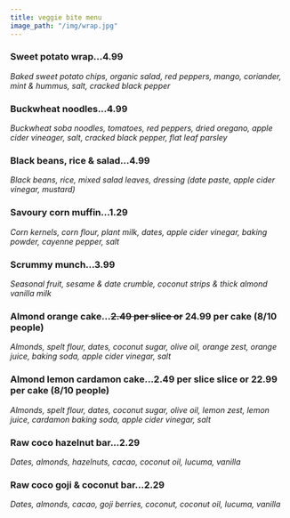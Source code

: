 ```yaml
---
title: veggie bite menu
image_path: "/img/wrap.jpg"
---
```


### Sweet potato wrap...4.99
*Baked sweet potato chips, organic salad, red peppers, mango, coriander, mint & hummus, salt, cracked black pepper*

### Buckwheat noodles...4.99
*Buckwheat soba noodles, tomatoes, red peppers, dried oregano, apple cider vineager, salt, cracked black pepper, flat leaf parsley*

### Black beans, rice & salad...4.99
*Black beans, rice, mixed salad leaves, dressing (date paste, apple cider vinegar, mustard)* 

### Savoury corn muffin...1.29
*Corn kernels, corn flour, plant milk, dates, apple cider vinegar, baking powder, cayenne pepper, salt*

### Scrummy munch...3.99
*Seasonal fruit, sesame & date crumble, coconut strips & thick almond vanilla milk*

### Almond orange cake...<s>2.49 per slice or</s> 24.99 per cake (8/10 people)
*Almonds, spelt flour, dates, coconut sugar, olive oil, orange zest, orange juice, baking soda, apple cider vinegar, salt*

### Almond lemon cardamon cake...2.49 per slice slice or 22.99 per cake (8/10 people)
*Almonds, spelt flour, dates, coconut sugar, olive oil, lemon zest, lemon juice, cardamon baking soda, apple cider vinegar, salt*

### Raw coco hazelnut bar...2.29
*Dates, almonds, hazelnuts, cacao, coconut oil, lucuma, vanilla*

### Raw coco goji & coconut bar...2.29
*Dates, almonds, cacao, goji berries, coconut, coconut oil, lucuma, vanilla*